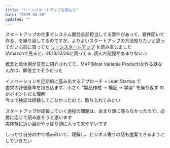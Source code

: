 ```yaml
---
title: "リーンスタートアップを読んだ"
date: "2019-04-05"
updated: ""
---
```


スタートアップの仕事でシステム開発全部担当してる案件があって、要件聞いて作る、を繰り返してるのですが、よりよいスタートアップの方法知りたいと思ってだいぶ前に買ってた [リーンスタートアップ](https://amzn.to/2FQp33z) を読み直しました  
(Amazonで見ると、2013/12/26に買ってる..読んだ記憶があまりない..)  

概念と具体例が交互に紹介されてて、MVP(Most Variable Product)を作る話なんかは、即役立てそうだった  

イノベーションを定期的に産み出せるアプローチ = Lean Startup で  
虚栄の評価基準を持ち込まず、小さく "製品作成 -> 検証 -> 学習" を繰り返す のがポイントだと理解  
今まで検証は経験してこなかったので、取り入れてみたい  

スタートアップが成長していく過程の問題は、あまり頭に残らなかったので、必要に応じて読み直そうと思います  
実体験に近い話がやっぱり頭に入って来やすいです  

しっかり自分の中で噛み砕いて、理解し、ビジネス寄りの話も提案できるようにしていきたい  

